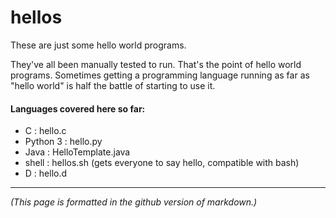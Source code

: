 # hellos

These are just some hello world programs.

They've all been manually tested to run. That's the point of hello world programs. Sometimes getting a programming language running as far as "hello world" is half the battle of starting to use it.

#### Languages covered here so far:

+ C : hello.c
+ Python 3 : hello.py
+ Java : HelloTemplate.java
+ shell : hellos.sh (gets everyone to say hello, compatible with bash)
+ D : hello.d

----
 
*(This page is formatted in the github version of markdown.)*

